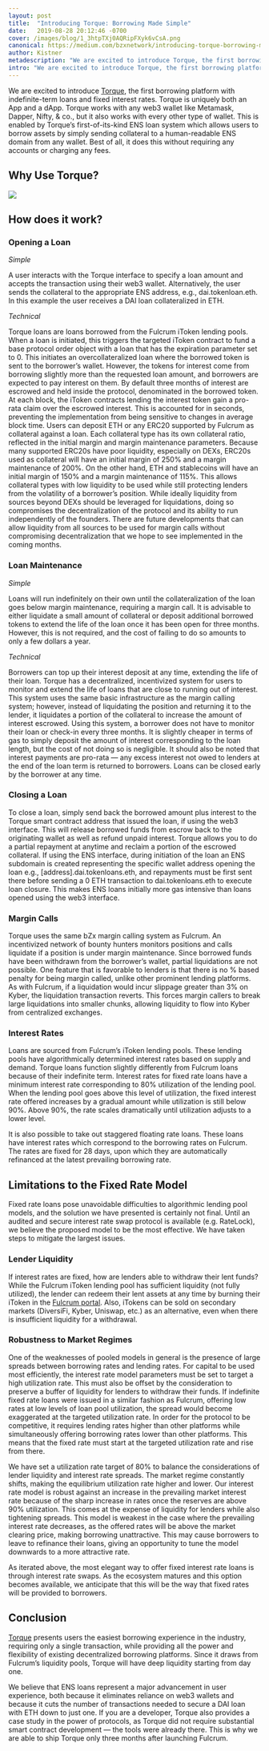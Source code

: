 ```yaml
---
layout: post
title:  "Introducing Torque: Borrowing Made Simple"
date:   2019-08-28 20:12:46 -0700
cover: /images/blog/1_3htpTXj0AQRipFXyk6vCsA.png
canonical: https://medium.com/bzxnetwork/introducing-torque-borrowing-made-simple-8eb494925d16
author: Kistner
metadescription: "We are excited to introduce Torque, the first borrowing platform with indefinite-term loans and fixed interest rates. "
intro: "We are excited to introduce Torque, the first borrowing platform with indefinite-term loans and fixed interest rates. "
---
```

We are excited to introduce [Torque](http://torque.loans/), the first borrowing platform with indefinite-term loans and fixed interest rates. Torque is uniquely both an App and a dApp. Torque works with any web3 wallet like Metamask, Dapper, Nifty, & co., but it also works with every other type of wallet. This is enabled by Torque’s first-of-its-kind ENS loan system which allows users to borrow assets by simply sending collateral to a human-readable ENS domain from any wallet. Best of all, it does this without requiring any accounts or charging any fees.

## Why Use Torque?

![](/images/blog/0_PTiBcf3nMBPVQala.png)

## How does it work?

### Opening a Loan

*Simple*

A user interacts with the Torque interface to specify a loan amount and accepts the transaction using their web3 wallet. Alternatively, the user sends the collateral to the appropriate ENS address, e.g., dai.tokenloan.eth. In this example the user receives a DAI loan collateralized in ETH.

*Technical*

Torque loans are loans borrowed from the Fulcrum iToken lending pools. When a loan is initiated, this triggers the targeted iToken contract to fund a base protocol order object with a loan that has the expiration parameter set to 0. This initiates an overcollateralized loan where the borrowed token is sent to the borrower’s wallet. However, the tokens for interest come from borrowing slightly more than the requested loan amount, and borrowers are expected to pay interest on them. By default three months of interest are escrowed and held inside the protocol, denominated in the borrowed token. At each block, the iToken contracts lending the interest token gain a pro-rata claim over the escrowed interest. This is accounted for in seconds, preventing the implementation from being sensitive to changes in average block time.
Users can deposit ETH or any ERC20 supported by Fulcrum as collateral against a loan. Each collateral type has its own collateral ratio, reflected in the initial margin and margin maintenance parameters. Because many supported ERC20s have poor liquidity, especially on DEXs, ERC20s used as collateral will have an initial margin of 250% and a margin maintenance of 200%. On the other hand, ETH and stablecoins will have an initial margin of 150% and a margin maintenance of 115%. This allows collateral types with low liquidity to be used while still protecting lenders from the volatility of a borrower’s position. While ideally liquidity from sources beyond DEXs should be leveraged for liquidations, doing so compromises the decentralization of the protocol and its ability to run independently of the founders. There are future developments that can allow liquidity from all sources to be used for margin calls without compromising decentralization that we hope to see implemented in the coming months.

### Loan Maintenance

*Simple*

Loans will run indefinitely on their own until the collateralization of the loan goes below margin maintenance, requiring a margin call. It is advisable to either liquidate a small amount of collateral or deposit additional borrowed tokens to extend the life of the loan once it has been open for three months. However, this is not required, and the cost of failing to do so amounts to only a few dollars a year.

*Technical*

Borrowers can top up their interest deposit at any time, extending the life of their loan. Torque has a decentralized, incentivized system for users to monitor and extend the life of loans that are close to running out of interest. This system uses the same basic infrastructure as the margin calling system; however, instead of liquidating the position and returning it to the lender, it liquidates a portion of the collateral to increase the amount of interest escrowed. Using this system, a borrower does not have to monitor their loan or check-in every three months. It is slightly cheaper in terms of gas to simply deposit the amount of interest corresponding to the loan length, but the cost of not doing so is negligible. It should also be noted that interest payments are pro-rata — any excess interest not owed to lenders at the end of the loan term is returned to borrowers. Loans can be closed early by the borrower at any time.

### Closing a Loan

To close a loan, simply send back the borrowed amount plus interest to the Torque smart contract address that issued the loan, if using the web3 interface. This will release borrowed funds from escrow back to the originating wallet as well as refund unpaid interest. Torque allows you to do a partial repayment at anytime and reclaim a portion of the escrowed collateral. If using the ENS interface, during initiation of the loan an ENS subdomain is created representing the specific wallet address opening the loan e.g., [address].dai.tokenloans.eth, and repayments must be first sent there before sending a 0 ETH transaction to dai.tokenloans.eth to execute loan closure. This makes ENS loans initially more gas intensive than loans opened using the web3 interface.

### Margin Calls

Torque uses the same bZx margin calling system as Fulcrum. An incentivized network of bounty hunters monitors positions and calls liquidate if a position is under margin maintenance. Since borrowed funds have been withdrawn from the borrower’s wallet, partial liquidations are not possible. One feature that is favorable to lenders is that there is no % based penalty for being margin called, unlike other prominent lending platforms. As with Fulcrum, if a liquidation would incur slippage greater than 3% on Kyber, the liquidation transaction reverts. This forces margin callers to break large liquidations into smaller chunks, allowing liquidity to flow into Kyber from centralized exchanges.

### Interest Rates

Loans are sourced from Fulcrum’s iToken lending pools. These lending pools have algorithmically determined interest rates based on supply and demand. Torque loans function slightly differently from Fulcrum loans because of their indefinite term. Interest rates for fixed rate loans have a minimum interest rate corresponding to 80% utilization of the lending pool. When the lending pool goes above this level of utilization, the fixed interest rate offered increases by a gradual amount while utilization is still below 90%. Above 90%, the rate scales dramatically until utilization adjusts to a lower level.

It is also possible to take out staggered floating rate loans. These loans have interest rates which correspond to the borrowing rates on Fulcrum. The rates are fixed for 28 days, upon which they are automatically refinanced at the latest prevailing borrowing rate.

## Limitations to the Fixed Rate Model

Fixed rate loans pose unavoidable difficulties to algorithmic lending pool models, and the solution we have presented is certainly not final. Until an audited and secure interest rate swap protocol is available (e.g. RateLock), we believe the proposed model to be the most effective. We have taken steps to mitigate the largest issues.

### Lender Liquidity

If interest rates are fixed, how are lenders able to withdraw their lent funds? While the Fulcrum iToken lending pool has sufficient liquidity (not fully utilized), the lender can redeem their lent assets at any time by burning their iToken in the [Fulcrum portal](https://fulcrum.trade). Also, iTokens can be sold on secondary markets (DiversiFi, Kyber, Uniswap, etc.) as an alternative, even when there is insufficient liquidity for a withdrawal.

### Robustness to Market Regimes

One of the weaknesses of pooled models in general is the presence of large spreads between borrowing rates and lending rates. For capital to be used most efficiently, the interest rate model parameters must be set to target a high utilization rate. This must also be offset by the consideration to preserve a buffer of liquidity for lenders to withdraw their funds. If indefinite fixed rate loans were issued in a similar fashion as Fulcrum, offering low rates at low levels of loan pool utilization, the spread would become exaggerated at the targeted utilization rate. In order for the protocol to be competitive, it requires lending rates higher than other platforms while simultaneously offering borrowing rates lower than other platforms. This means that the fixed rate must start at the targeted utilization rate and rise from there.

We have set a utilization rate target of 80% to balance the considerations of lender liquidity and interest rate spreads. The market regime constantly shifts, making the equilibrium utilization rate higher and lower. Our interest rate model is robust against an increase in the prevailing market interest rate because of the sharp increase in rates once the reserves are above 90% utilization. This comes at the expense of liquidity for lenders while also tightening spreads. This model is weakest in the case where the prevailing interest rate decreases, as the offered rates will be above the market clearing price, making borrowing unattractive. This may cause borrowers to leave to refinance their loans, giving an opportunity to tune the model downwards to a more attractive rate.

As iterated above, the most elegant way to offer fixed interest rate loans is through interest rate swaps. As the ecosystem matures and this option becomes available, we anticipate that this will be the way that fixed rates will be provided to borrowers.

## Conclusion

[Torque](http://torque.loans/) presents users the easiest borrowing experience in the industry, requiring only a single transaction, while providing all the power and flexibility of existing decentralized borrowing platforms. Since it draws from Fulcrum’s liquidity pools, Torque will have deep liquidity starting from day one.

We believe that ENS loans represent a major advancement in user experience, both because it eliminates reliance on web3 wallets and because it cuts the number of transactions needed to secure a DAI loan with ETH down to just one. If you are a developer, Torque also provides a case study in the power of protocols, as Torque did not require substantial smart contract development — the tools were already there. This is why we are able to ship Torque only three months after launching Fulcrum.
